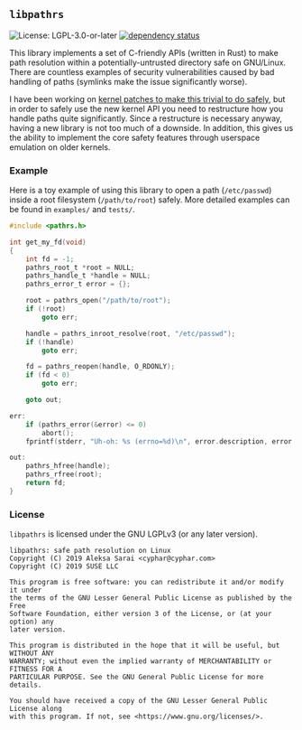 ## `libpathrs` ##

![License: LGPL-3.0-or-later](https://img.shields.io/github/license/openSUSE/libpathrs.svg)
[![dependency status](https://deps.rs/repo/github/openSUSE/libpathrs/status.svg)](https://deps.rs/repo/github/openSUSE/libpathrs)

This library implements a set of C-friendly APIs (written in Rust) to make path
resolution within a potentially-untrusted directory safe on GNU/Linux. There
are countless examples of security vulnerabilities caused by bad handling of
paths (symlinks make the issue significantly worse).

I have been working on [kernel patches to make this trivial to do safely][lwn],
but in order to safely use the new kernel API you need to restructure how you
handle paths quite significantly. Since a restructure is necessary anyway,
having a new library is not too much of a downside. In addition, this gives us
the ability to implement the core safety features through userspace emulation
on older kernels.

[lwn]: https://lwn.net/Articles/767547/

### Example ###

Here is a toy example of using this library to open a path (`/etc/passwd`)
inside a root filesystem (`/path/to/root`) safely. More detailed examples can
be found in `examples/` and `tests/`.

```c
#include <pathrs.h>

int get_my_fd(void)
{
	int fd = -1;
	pathrs_root_t *root = NULL;
	pathrs_handle_t *handle = NULL;
	pathrs_error_t error = {};

	root = pathrs_open("/path/to/root");
	if (!root)
		goto err;

	handle = pathrs_inroot_resolve(root, "/etc/passwd");
	if (!handle)
		goto err;

	fd = pathrs_reopen(handle, O_RDONLY);
	if (fd < 0)
		goto err;

	goto out;

err:
	if (pathrs_error(&error) <= 0)
		abort();
	fprintf(stderr, "Uh-oh: %s (errno=%d)\n", error.description, error.errno);

out:
	pathrs_hfree(handle);
	pathrs_rfree(root);
	return fd;
}
```

### License ###

`libpathrs` is licensed under the GNU LGPLv3 (or any later version).

```
libpathrs: safe path resolution on Linux
Copyright (C) 2019 Aleksa Sarai <cyphar@cyphar.com>
Copyright (C) 2019 SUSE LLC

This program is free software: you can redistribute it and/or modify it under
the terms of the GNU Lesser General Public License as published by the Free
Software Foundation, either version 3 of the License, or (at your option) any
later version.

This program is distributed in the hope that it will be useful, but WITHOUT ANY
WARRANTY; without even the implied warranty of MERCHANTABILITY or FITNESS FOR A
PARTICULAR PURPOSE. See the GNU General Public License for more details.

You should have received a copy of the GNU Lesser General Public License along
with this program. If not, see <https://www.gnu.org/licenses/>.
```
